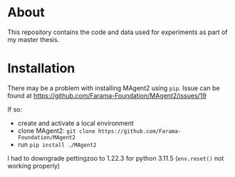 # About

This repository contains the code and data used for experiments as part of my master thesis.

# Installation

There may be a problem with installing MAgent2 using `pip`. Issue can be found at https://github.com/Farama-Foundation/MAgent2/issues/19

If so:
- create and activate a local environment
- clone MAgent2: `git clone https://github.com/Farama-Foundation/MAgent2`
- run `pip install ./MAgent2`

I had to downgrade pettingzoo to 1.22.3 for python 3.11.5 (`env.reset()` not working properly)
